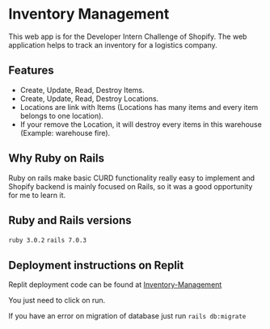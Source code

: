 # Inventory Management

This web app is for the Developer Intern Challenge of Shopify. The web application helps to track an
inventory for a logistics company.

## Features
* Create, Update, Read, Destroy Items.
* Create, Update, Read, Destroy Locations.
* Locations are link with Items (Locations has many items and every item belongs to one location).
* If your remove the Location, it will destroy every items in this warehouse (Example: warehouse fire).

## Why Ruby on Rails

Ruby on rails make basic CURD functionality really easy to implement and Shopify backend is mainly focused on Rails, so it was a good opportunity for me to learn it.


## Ruby and Rails versions

```ruby 3.0.2```
```rails 7.0.3```

## Deployment instructions on Replit

Replit deployment code can be found at [Inventory-Management](https://replit.com/@Skower/Inventory-Management)

You just need to click on run.

If you have an error on migration of database just run ```rails db:migrate```
